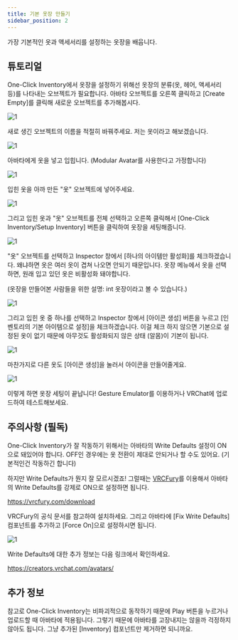```yaml
---
title: 기본 옷장 만들기
sidebar_position: 2
---
```


가장 기본적인 옷과 액세서리를 설정하는 옷장을 배웁니다.

## 튜토리얼

One-Click Inventory에서 옷장을 설정하기 위해선 옷장의 분류(옷, 헤어, 액세서리 등)를 나타내는 오브젝트가 필요합니다. 아바타 오브젝트를 오른쪽 클릭하고 \[Create Empty\]를 클릭해 새로운 오브젝트를 추가해봅시다.

![1](./img/basic/1.png)

새로 생긴 오브젝트의 이름을 적절히 바꿔주세요. 저는 옷이라고 해보겠습니다.

![1](./img/basic/2.png)

아바타에게 옷을 넣고 입힙니다. (Modular Avatar를 사용한다고 가정합니다)

![1](./img/basic/3.png)

입힌 옷을 아까 만든 "옷" 오브젝트에 넣어주세요.

![1](./img/basic/4.png)

그리고 입힌 옷과 "옷" 오브젝트를 전체 선택하고 오른쪽 클릭해서 \[One-Click Inventory/Setup Inventory\] 버튼을 클릭하여 옷장을 세팅해줍니다.

![1](./img/basic/5.png)

"옷" 오브젝트를 선택하고 Inspector 창에서 \[하나의 아이템만 활성화\]를 체크하겠습니다. 왜냐하면 옷은 여러 옷이 겹쳐 나오면 안되기 때문입니다. 옷장 메뉴에서 옷을 선택하면, 원래 입고 있던 옷은 비활성화 돼야합니다.

(옷장을 만들어본 사람들을 위한 설명: int 옷장이라고 볼 수 있습니다.)

![1](./img/basic/6.png)

그리고 입힌 옷 중 하나를 선택하고 Inspector 창에서 \[아이콘 생성\] 버튼을 누르고 \[인벤토리의 기본 아이템으로 설정\]을 체크하겠습니다. 이걸 체크 하지 않으면 기본으로 설정된 옷이 없기 때문에 아무것도 활성화되지 않은 상태 (알몸)이 기본이 됩니다.

![1](./img/basic/7.png)

마찬가지로 다른 옷도 \[아이콘 생성\]을 눌러서 아이콘을 만들어줄게요.

![1](./img/basic/8.png)

이렇게 하면 옷장 세팅이 끝납니다! Gesture Emulator를 이용하거나 VRChat에 업로드하여 테스트해보세요.

## 주의사항 (필독)

One-Click Inventory가 잘 작동하기 위해서는 아바타의 Write Defaults 설정이 ON으로 돼있어야 합니다. OFF인 경우에는 옷 전환이 제대로 안되거나 할 수도 있어요. (기본적인건 작동하긴 합니다)

하지만 Write Defaults가 뭔지 잘 모르시겠죠! 그럴때는 [VRCFury](https://vrcfury.com/)를 이용해서 아바타의 Write Defaults를 강제로 ON으로 설정하면 됩니다.

https://vrcfury.com/download

VRCFury의 공식 문서를 참고하여 설치하세요. 그리고 아바타에 \[Fix Write Defaults\] 컴포넌트를 추가하고 \[Force On\]으로 설정하시면 됩니다.

![1](./img/basic/9.png)

Write Defaults에 대한 추가 정보는 다음 링크에서 확인하세요.

https://creators.vrchat.com/avatars/

## 추가 정보

참고로 One-Click Inventory는 비파괴적으로 동작하기 때문에 Play 버튼을 누르거나 업로드할 때 아바타에 적용됩니다. 그렇기 때문에 아바타를 고장내지는 않을까 걱정하지 않아도 됩니다. 그냥 추가된 \[Inventory\] 컴포넌트만 제거하면 되니까요.

